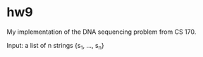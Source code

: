 hw9
===

My implementation of the DNA sequencing problem from CS 170. 

Input: a list of n strings {s<sub>1</sub>, ..., s<sub>n</sub>}
